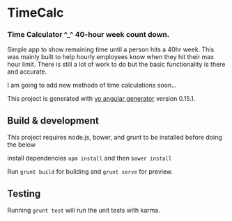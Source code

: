 # TimeCalc
### Time Calculator ^_^ 40-hour week count down.

Simple app to show remaining time until a person hits a 40hr week. This was mainly built to help hourly employees know when they hit their max hour limit.
There is still a lot of work to do but the basic functionality is there and accurate.

I am going to add new methods of time calculations soon...

This project is generated with [yo angular generator](https://github.com/yeoman/generator-angular)
version 0.15.1.

## Build & development
This project requires node.js, bower, and grunt to be installed before doing the below

install dependencies `npm install` and then `bower install`

Run `grunt build` for building and `grunt serve` for preview.

## Testing

Running `grunt test` will run the unit tests with karma.
